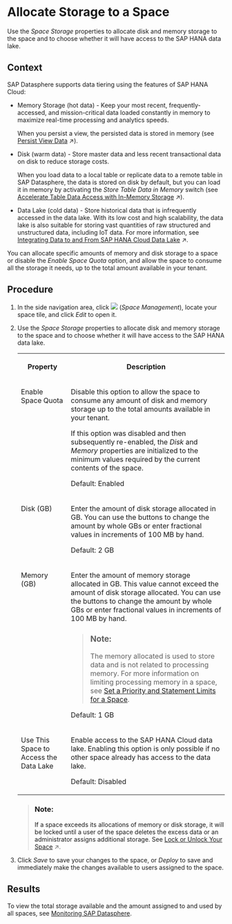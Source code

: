 <!-- loiof414c3d62bfe49b38e2cfdd7b4e7d786 -->

# Allocate Storage to a Space

Use the *Space Storage* properties to allocate disk and memory storage to the space and to choose whether it will have access to the SAP HANA data lake.



## Context

SAP Datasphere supports data tiering using the features of SAP HANA Cloud:

-   Memory Storage \(hot data\) - Keep your most recent, frequently-accessed, and mission-critical data loaded constantly in memory to maximize real-time processing and analytics speeds.

    When you persist a view, the persisted data is stored in memory \(see [Persist View Data](https://help.sap.com/viewer/24f836070a704022a40c15442163e5cf/DEV_CURRENT/en-US/9bd12cf116ae40e09cdba8b60cf75e11.html "Improve the performance while working with views by persisting the view data, and scheduling regular updates to keep your data up-to-date.") :arrow_upper_right:\).

-   Disk \(warm data\) - Store master data and less recent transactional data on disk to reduce storage costs.

    When you load data to a local table or replicate data to a remote table in SAP Datasphere, the data is stored on disk by default, but you can load it in memory by activating the *Store Table Data in Memory* switch \(see [Accelerate Table Data Access with In-Memory Storage](https://help.sap.com/viewer/24f836070a704022a40c15442163e5cf/DEV_CURRENT/en-US/407d1dff76a842699ea08c17eb8748dd.html "By default, table data is stored on disk. You can improve performance by enabling in-memory storage.") :arrow_upper_right:\).

-   Data Lake \(cold data\) - Store historical data that is infrequently accessed in the data lake. With its low cost and high scalability, the data lake is also suitable for storing vast quantities of raw structured and unstructured data, including IoT data. For more information, see [Integrating Data to and From SAP HANA Cloud Data Lake](https://help.sap.com/viewer/9f36ca35bc6145e4acdef6b4d852d560/DEV_CURRENT/en-US/e84545bd205b4f9f9c1731144c7d3075.html "Connect your SAP Datasphere space with SAP HANA Cloud, data lake to store and gain access to large amounts of data.") :arrow_upper_right:.

You can allocate specific amounts of memory and disk storage to a space or disable the *Enable Space Quota* option, and allow the space to consume all the storage it needs, up to the total amount available in your tenant.



<a name="loiof414c3d62bfe49b38e2cfdd7b4e7d786__steps_y55_pm1_wrb"/>

## Procedure

1.  In the side navigation area, click ![](../images/Space_Management_a868247.png) \(*Space Management*\), locate your space tile, and click *Edit* to open it.

2.  Use the *Space Storage* properties to allocate disk and memory storage to the space and to choose whether it will have access to the SAP HANA data lake.


    <table>
    <tr>
    <th valign="top">

    Property
    
    </th>
    <th valign="top">

    Description
    
    </th>
    </tr>
    <tr>
    <td valign="top">
    
    Enable Space Quota
    
    </td>
    <td valign="top">
    
    Disable this option to allow the space to consume any amount of disk and memory storage up to the total amounts available in your tenant.

    If this option was disabled and then subsequently re-enabled, the *Disk* and *Memory* properties are initialized to the minimum values required by the current contents of the space.

    Default: Enabled
    
    </td>
    </tr>
    <tr>
    <td valign="top">
    
    Disk \(GB\)
    
    </td>
    <td valign="top">
    
    Enter the amount of disk storage allocated in GB. You can use the buttons to change the amount by whole GBs or enter fractional values in increments of 100 MB by hand.

    Default: 2 GB
    
    </td>
    </tr>
    <tr>
    <td valign="top">
    
    Memory \(GB\)
    
    </td>
    <td valign="top">
    
    Enter the amount of memory storage allocated in GB. This value cannot exceed the amount of disk storage allocated. You can use the buttons to change the amount by whole GBs or enter fractional values in increments of 100 MB by hand.

    > ### Note:  
    > The memory allocated is used to store data and is not related to processing memory. For more information on limiting processing memory in a space, see [Set a Priority and Statement Limits for a Space](set-a-priority-and-statement-limits-for-a-space-d66ac1e.md).

    Default: 1 GB
    
    </td>
    </tr>
    <tr>
    <td valign="top">
    
    Use This Space to Access the Data Lake
    
    </td>
    <td valign="top">
    
    Enable access to the SAP HANA Cloud data lake. Enabling this option is only possible if no other space already has access to the data lake.

    Default: Disabled
    
    </td>
    </tr>
    </table>
    
    > ### Note:  
    > If a space exceeds its allocations of memory or disk storage, it will be locked until a user of the space deletes the excess data or an administrator assigns additional storage. See [Lock or Unlock Your Space](https://help.sap.com/viewer/9f36ca35bc6145e4acdef6b4d852d560/DEV_CURRENT/en-US/c05b6a6d06db427dbdd3041d61fd5840.html "If a space exceeds its assigned storage or if the audit logs enabled in the space consume too much disk storage, the space is automatically locked.") :arrow_upper_right:.

3.  Click *Save* to save your changes to the space, or *Deploy* to save and immediately make the changes available to users assigned to the space.




<a name="loiof414c3d62bfe49b38e2cfdd7b4e7d786__result_px4_425_4bc"/>

## Results

To view the total storage available and the amount assigned to and used by all spaces, see [Monitoring SAP Datasphere](../Monitoring-SAP-Datasphere/monitoring-sap-datasphere-28910cd.md).

